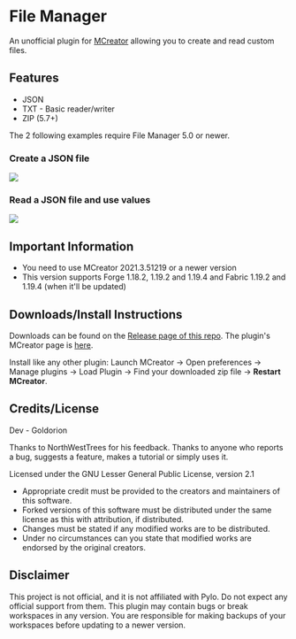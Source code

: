 # File Manager
An unofficial plugin for [MCreator](https://mcreator.net/) allowing you to create and read custom files.

## Features
* JSON
* TXT - Basic reader/writer
* ZIP (5.7+)

The 2 following examples require File Manager 5.0 or newer.
### Create a JSON file
![](https://i.imgur.com/7yjhy7f.png)

### Read a JSON file and use values
![](https://i.imgur.com/sqO3Y56.png)

## Important Information
* You need to use MCreator 2021.3.51219 or a newer version
* This version supports Forge 1.18.2, 1.19.2 and 1.19.4 and Fabric 1.19.2 and 1.19.4 (when it'll be updated)

## Downloads/Install Instructions
Downloads can be found on the [Release page of this repo](https://github.com/Goldorion/File-Manager-MCreator/releases).
The plugin's MCreator page is [here](https://mcreator.net/plugin/64638/file-creator).

Install like any other plugin: Launch MCreator -> Open preferences -> Manage plugins -> Load Plugin -> Find your downloaded zip file -> **Restart MCreator**.

## Credits/License
Dev - Goldorion

Thanks to NorthWestTrees for his feedback.
Thanks to anyone who reports a bug, suggests a feature, makes a tutorial or simply uses it.

Licensed under the GNU Lesser General Public License, version 2.1  
* Appropriate credit must be provided to the creators and maintainers of this software.
* Forked versions of this software must be distributed under the same license as this with attribution, if distributed.
* Changes must be stated if any modified works are to be distributed.
* Under no circumstances can you state that modified works are endorsed by the original creators.

## Disclaimer
This project is not official, and it is not affiliated with Pylo. Do not expect any official support from them.
This plugin may contain bugs or break workspaces in any version. You are responsible for making backups of your workspaces before updating to a newer version.
